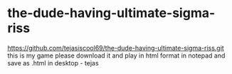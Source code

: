 # the-dude-having-ultimate-sigma-riss

https://github.com/tejasiscool69/the-dude-having-ultimate-sigma-riss.git
this is my game please download it and play in html format in notepad and save as .html in desktop - tejas



